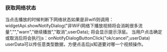 ### 获取网络状态

当点击播放的时候判断下网络状态如果是非wifi则调用：
widgetApi.showNotifyDialog("非WiFi网络下播放视频将会消耗很多流量","","warn","继续播放","取消",userData);
将会显示提示浮层。
当用户点击确定或取消后将会执行js：onNotifyDialogButtonClick("ok/cancel",userData)
userData可以传任意类型数据，方便点击后js知道要对哪一个视频操作。
